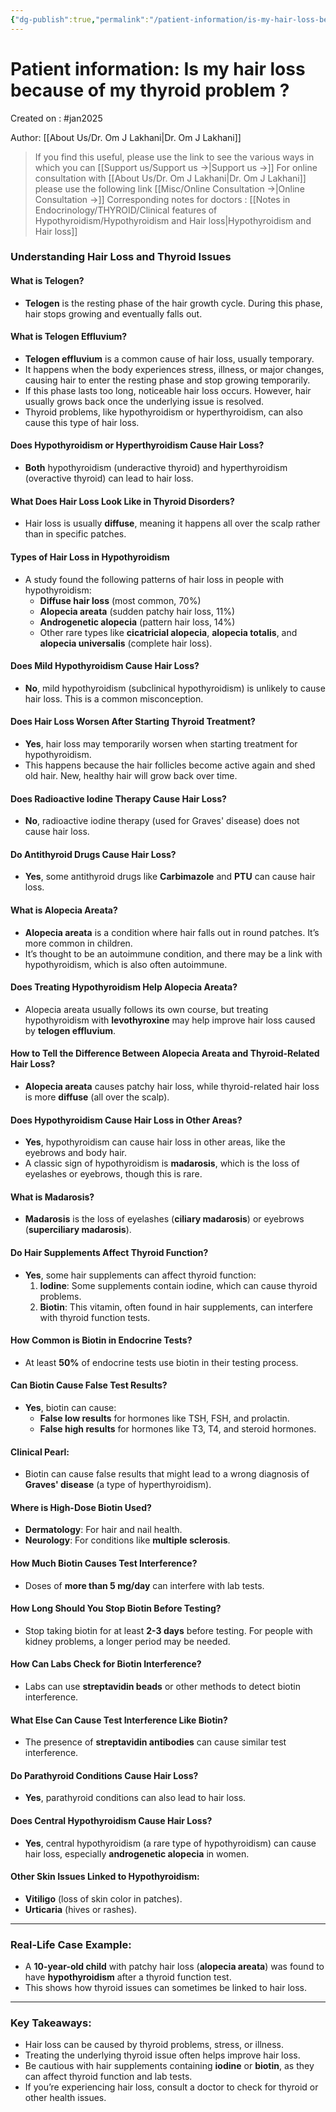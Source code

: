 ```yaml
---
{"dg-publish":true,"permalink":"/patient-information/is-my-hair-loss-because-of-my-thyroid-problem/"}
---
```



<script data-goatcounter="https://endocrinologyindia.goatcounter.com/count" async src="//gc.zgo.at/count.js"></script>

# Patient information: Is my hair loss because of my thyroid problem ?

Created on : #jan2025 

Author: [[About Us/Dr. Om J Lakhani\|Dr. Om J Lakhani]]

> If you find this useful, please use the link to see the various ways in which you can [[Support us/Support us →\|Support us →]]
> For online consultation with [[About Us/Dr. Om J Lakhani\|Dr. Om J Lakhani]] please use the following link [[Misc/Online Consultation →\|Online Consultation →]]
> Corresponding notes for doctors : [[Notes in Endocrinology/THYROID/Clinical features of Hypothyroidism/Hypothyroidism and Hair loss\|Hypothyroidism and Hair loss]]

### Understanding Hair Loss and Thyroid Issues

#### What is Telogen?
- **Telogen** is the resting phase of the hair growth cycle. During this phase, hair stops growing and eventually falls out.

#### What is Telogen Effluvium?
- **Telogen effluvium** is a common cause of hair loss, usually temporary.
- It happens when the body experiences stress, illness, or major changes, causing hair to enter the resting phase and stop growing temporarily.
- If this phase lasts too long, noticeable hair loss occurs. However, hair usually grows back once the underlying issue is resolved.
- Thyroid problems, like hypothyroidism or hyperthyroidism, can also cause this type of hair loss.

#### Does Hypothyroidism or Hyperthyroidism Cause Hair Loss?
- **Both** hypothyroidism (underactive thyroid) and hyperthyroidism (overactive thyroid) can lead to hair loss.

#### What Does Hair Loss Look Like in Thyroid Disorders?
- Hair loss is usually **diffuse**, meaning it happens all over the scalp rather than in specific patches.

#### Types of Hair Loss in Hypothyroidism
- A study found the following patterns of hair loss in people with hypothyroidism:
  - **Diffuse hair loss** (most common, 70%)
  - **Alopecia areata** (sudden patchy hair loss, 11%)
  - **Androgenetic alopecia** (pattern hair loss, 14%)
  - Other rare types like **cicatricial alopecia**, **alopecia totalis**, and **alopecia universalis** (complete hair loss).

#### Does Mild Hypothyroidism Cause Hair Loss?
- **No**, mild hypothyroidism (subclinical hypothyroidism) is unlikely to cause hair loss. This is a common misconception.

#### Does Hair Loss Worsen After Starting Thyroid Treatment?
- **Yes**, hair loss may temporarily worsen when starting treatment for hypothyroidism.
- This happens because the hair follicles become active again and shed old hair. New, healthy hair will grow back over time.

#### Does Radioactive Iodine Therapy Cause Hair Loss?
- **No**, radioactive iodine therapy (used for Graves' disease) does not cause hair loss.

#### Do Antithyroid Drugs Cause Hair Loss?
- **Yes**, some antithyroid drugs like **Carbimazole** and **PTU** can cause hair loss.

#### What is Alopecia Areata?
- **Alopecia areata** is a condition where hair falls out in round patches. It’s more common in children.
- It’s thought to be an autoimmune condition, and there may be a link with hypothyroidism, which is also often autoimmune.

#### Does Treating Hypothyroidism Help Alopecia Areata?
- Alopecia areata usually follows its own course, but treating hypothyroidism with **levothyroxine** may help improve hair loss caused by **telogen effluvium**.

#### How to Tell the Difference Between Alopecia Areata and Thyroid-Related Hair Loss?
- **Alopecia areata** causes patchy hair loss, while thyroid-related hair loss is more **diffuse** (all over the scalp).

#### Does Hypothyroidism Cause Hair Loss in Other Areas?
- **Yes**, hypothyroidism can cause hair loss in other areas, like the eyebrows and body hair.
- A classic sign of hypothyroidism is **madarosis**, which is the loss of eyelashes or eyebrows, though this is rare.

#### What is Madarosis?
- **Madarosis** is the loss of eyelashes (**ciliary madarosis**) or eyebrows (**superciliary madarosis**).

#### Do Hair Supplements Affect Thyroid Function?
- **Yes**, some hair supplements can affect thyroid function:
  1. **Iodine**: Some supplements contain iodine, which can cause thyroid problems.
  2. **Biotin**: This vitamin, often found in hair supplements, can interfere with thyroid function tests.

#### How Common is Biotin in Endocrine Tests?
- At least **50%** of endocrine tests use biotin in their testing process.

#### Can Biotin Cause False Test Results?
- **Yes**, biotin can cause:
  - **False low results** for hormones like TSH, FSH, and prolactin.
  - **False high results** for hormones like T3, T4, and steroid hormones.

#### Clinical Pearl:
- Biotin can cause false results that might lead to a wrong diagnosis of **Graves' disease** (a type of hyperthyroidism).

#### Where is High-Dose Biotin Used?
- **Dermatology**: For hair and nail health.
- **Neurology**: For conditions like **multiple sclerosis**.

#### How Much Biotin Causes Test Interference?
- Doses of **more than 5 mg/day** can interfere with lab tests.

#### How Long Should You Stop Biotin Before Testing?
- Stop taking biotin for at least **2-3 days** before testing. For people with kidney problems, a longer period may be needed.

#### How Can Labs Check for Biotin Interference?
- Labs can use **streptavidin beads** or other methods to detect biotin interference.

#### What Else Can Cause Test Interference Like Biotin?
- The presence of **streptavidin antibodies** can cause similar test interference.

#### Do Parathyroid Conditions Cause Hair Loss?
- **Yes**, parathyroid conditions can also lead to hair loss.

#### Does Central Hypothyroidism Cause Hair Loss?
- **Yes**, central hypothyroidism (a rare type of hypothyroidism) can cause hair loss, especially **androgenetic alopecia** in women.

#### Other Skin Issues Linked to Hypothyroidism:
- **Vitiligo** (loss of skin color in patches).
- **Urticaria** (hives or rashes).

---

### Real-Life Case Example:
- A **10-year-old child** with patchy hair loss (**alopecia areata**) was found to have **hypothyroidism** after a thyroid function test.
- This shows how thyroid issues can sometimes be linked to hair loss.

---

### Key Takeaways:
- Hair loss can be caused by thyroid problems, stress, or illness.
- Treating the underlying thyroid issue often helps improve hair loss.
- Be cautious with hair supplements containing **iodine** or **biotin**, as they can affect thyroid function and lab tests.
- If you’re experiencing hair loss, consult a doctor to check for thyroid or other health issues.